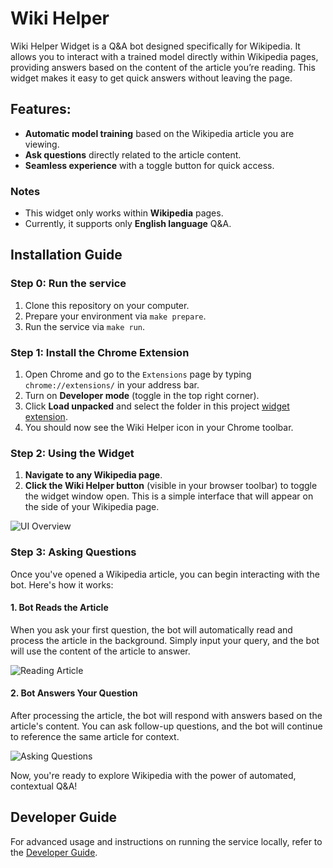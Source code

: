 # Wiki Helper

Wiki Helper Widget is a Q&A bot designed specifically for Wikipedia. It allows you to interact with a trained model directly within Wikipedia pages, providing answers based on the content of the article you’re reading. This widget makes it easy to get quick answers without leaving the page.

## Features:
- **Automatic model training** based on the Wikipedia article you are viewing.
- **Ask questions** directly related to the article content.
- **Seamless experience** with a toggle button for quick access.

### Notes
- This widget only works within **Wikipedia** pages.
- Currently, it supports only **English language** Q&A.

## Installation Guide

### Step 0: Run the service
1. Clone this repository on your computer.
2. Prepare your environment via `make prepare`.
3. Run the service via `make run`.

### Step 1: Install the Chrome Extension

1. Open Chrome and go to the `Extensions` page by typing `chrome://extensions/` in your address bar.
2. Turn on **Developer mode** (toggle in the top right corner).
3. Click **Load unpacked** and select the folder in this project [widget extension](widget_extension).
4. You should now see the Wiki Helper icon in your Chrome toolbar.

### Step 2: Using the Widget

1. **Navigate to any Wikipedia page**.
2. **Click the Wiki Helper button** (visible in your browser toolbar) to toggle the widget window open. This is a simple interface that will appear on the side of your Wikipedia page.

![UI Overview](assets/UI.gif)

### Step 3: Asking Questions

Once you've opened a Wikipedia article, you can begin interacting with the bot. Here's how it works:

#### 1. Bot Reads the Article

When you ask your first question, the bot will automatically read and process the article in the background. Simply input your query, and the bot will use the content of the article to answer.

![Reading Article](assets/read.gif)

#### 2. Bot Answers Your Question

After processing the article, the bot will respond with answers based on the article's content. You can ask follow-up questions, and the bot will continue to reference the same article for context.

![Asking Questions](assets/communication.gif)

Now, you're ready to explore Wikipedia with the power of automated, contextual Q&A!

## Developer Guide

For advanced usage and instructions on running the service locally, refer to the [Developer Guide](examples/README.md).
